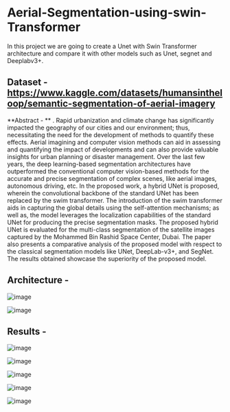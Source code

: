 # Aerial-Segmentation-using-swin-Transformer
In this project we are going to create a Unet with Swin Transformer architecture and compare it with other models such as Unet, segnet and Deeplabv3+.

## Dataset - https://www.kaggle.com/datasets/humansintheloop/semantic-segmentation-of-aerial-imagery

**Abstract - ** . Rapid urbanization and climate change has significantly impacted the geography of our cities and our environment; thus, necessitating the need for the development of methods to quantify these effects. Aerial imagining and computer vision methods can aid in assessing and quantifying the impact of developments and can also provide valuable insights for urban planning or disaster management. Over the last few years, the deep learning-based segmentation architectures have outperformed the conventional computer vision-based methods for the accurate and precise segmentation of complex scenes, like aerial images, autonomous driving, etc. In the proposed work, a hybrid UNet is proposed, wherein the convolutional backbone of the standard UNet has been replaced by the swim transformer. The introduction of the swim transformer aids in capturing the global details using the self-attention mechanisms; as well as, the model leverages the localization capabilities of the standard UNet for producing the precise segmentation masks. The proposed hybrid UNet is evaluated for the multi-class segmentation of the satellite images captured by the Mohammed Bin Rashid Space Center, Dubai. The paper also presents a comparative analysis of the proposed model with respect to the classical segmentation models like UNet, DeepLab-v3+, and SegNet. The results obtained showcase the superiority of the proposed model. 

## Architecture -
![image](https://github.com/user-attachments/assets/d3877958-3b4f-4dfd-a7f4-893e28d3db1a)

![image](https://github.com/user-attachments/assets/e6ce173f-0bfa-4b4d-90b4-05846ad5dd76)

## Results - 

![image](https://github.com/user-attachments/assets/68b4c632-c48e-429a-bbe0-59152e85613e)

![image](https://github.com/user-attachments/assets/ed46764c-9b3a-4982-8fb6-6890d65bb0b0)

![image](https://github.com/user-attachments/assets/8c41e515-ab48-4877-9508-8763f20e3132)

![image](https://github.com/user-attachments/assets/d167d1f4-05ee-4586-acbc-079df1d41409)


![image](https://github.com/user-attachments/assets/43b63e54-ffe1-42bc-972b-ae6a2a98b403)
